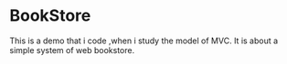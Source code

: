# BookStore
This is a demo that i code ,when i study the model of MVC. It is about a simple system of web bookstore.
